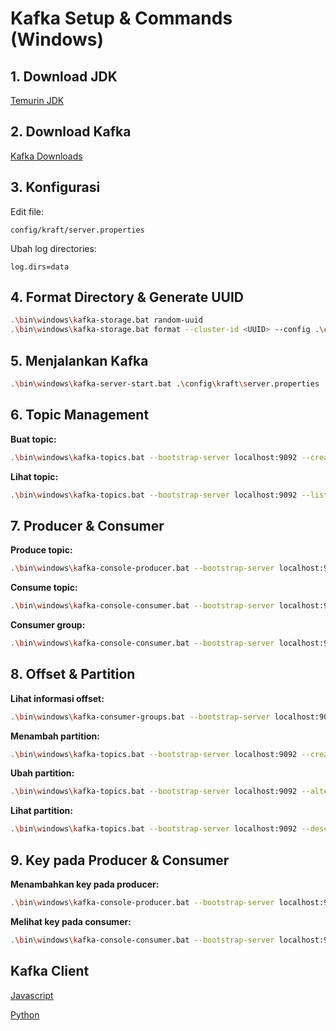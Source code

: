 # Kafka Setup & Commands (Windows)

## 1. Download JDK
[Temurin JDK](https://adoptium.net/temurin/releases)

## 2. Download Kafka
[Kafka Downloads](https://kafka.apache.org/downloads)

## 3. Konfigurasi
Edit file:
```
config/kraft/server.properties
```
Ubah log directories:
```
log.dirs=data
```

## 4. Format Directory & Generate UUID
```sh
.\bin\windows\kafka-storage.bat random-uuid
.\bin\windows\kafka-storage.bat format --cluster-id <UUID> --config .\config\kraft\server.properties
```

## 5. Menjalankan Kafka
```sh
.\bin\windows\kafka-server-start.bat .\config\kraft\server.properties
```

## 6. Topic Management
**Buat topic:**
```sh
.\bin\windows\kafka-topics.bat --bootstrap-server localhost:9092 --create --topic helloworld
```
**Lihat topic:**
```sh
.\bin\windows\kafka-topics.bat --bootstrap-server localhost:9092 --list
```

## 7. Producer & Consumer
**Produce topic:**
```sh
.\bin\windows\kafka-console-producer.bat --bootstrap-server localhost:9092 --topic belajarkafka
```
**Consume topic:**
```sh
.\bin\windows\kafka-console-consumer.bat --bootstrap-server localhost:9092 --topic belajarkafka --from-beginning
```
**Consumer group:**
```sh
.\bin\windows\kafka-console-consumer.bat --bootstrap-server localhost:9092 --topic belajarkafka --group payment --from-beginning
```

## 8. Offset & Partition
**Lihat informasi offset:**
```sh
.\bin\windows\kafka-consumer-groups.bat --bootstrap-server localhost:9092 --all-groups --all-topics --describe
```
**Menambah partition:**
```sh
.\bin\windows\kafka-topics.bat --bootstrap-server localhost:9092 --create --topic helloworld --partitions <number>
```
**Ubah partition:**
```sh
.\bin\windows\kafka-topics.bat --bootstrap-server localhost:9092 --alter --topic helloworld --partitions <number>
```
**Lihat partition:**
```sh
.\bin\windows\kafka-topics.bat --bootstrap-server localhost:9092 --describe --topic <string>
```

## 9. Key pada Producer & Consumer
**Menambahkan key pada producer:**
```sh
.\bin\windows\kafka-console-producer.bat --bootstrap-server localhost:9092 --topic belajarkafka --property "parse.key=true" --property "key.separator=:"
```
**Melihat key pada consumer:**
```sh
.\bin\windows\kafka-console-consumer.bat --bootstrap-server localhost:9092 --topic belajarkafka --group payment --from-beginning --
```

## Kafka Client
[Javascript](https://kafka.js.org/)

[Python](https://kafka-python.readthedocs.io/en/master/)